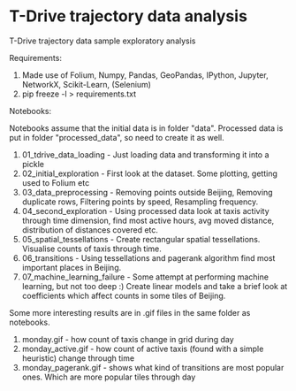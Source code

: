# T-Drive trajectory data analysis
T-Drive trajectory data sample exploratory analysis


Requirements:

1) Made use of Folium, Numpy, Pandas, GeoPandas, IPython, Jupyter, NetworkX, Scikit-Learn, (Selenium)
2) pip freeze -l > requirements.txt



Notebooks:

Notebooks assume that the initial data is in folder "data". Processed data is put in folder "processed_data", so need to create it as well.

1) 01_tdrive_data_loading - Just loading data and transforming it into a pickle
2) 02_initial_exploration - First look at the dataset. Some plotting, getting used to Folium etc
3) 03_data_preprocessing - Removing points outside Beijing, Removing duplicate rows, Filtering points by speed, Resampling frequency.
4) 04_second_exploration - Using processed data look at taxis activity through time dimension, find most active hours, avg moved distance, distribution of distances covered etc.
5) 05_spatial_tessellations - Create rectangular spatial tessellations. Visualise counts of taxis through time.
6) 06_transitions - Using tessellations and pagerank algorithm find most important places in Beijing.
7) 07_machine_learning_failure - Some attempt at performing machine learning, but not too deep :) Create linear models and take a brief look at coefficients which affect counts in some tiles of Beijing.


Some more interesting results are in .gif files in the same folder as notebooks.

1) monday.gif - how count of taxis change in grid during day
2) monday_active.gif - how count of active taxis (found with a simple heuristic) change through time
3) monday_pagerank.gif - shows what kind of transitions are most popular ones. Which are more popular tiles through day